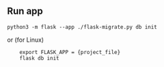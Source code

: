 ## Run app

```
python3 -m flask --app ./flask-migrate.py db init

```

or (for Linux)

```
    export FLASK_APP = {project_file}
    flask db init
```
